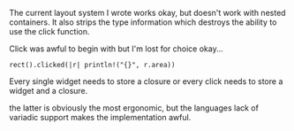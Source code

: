 The current layout system I wrote works okay, but doesn't work with nested containers.
It also strips the type information which destroys the ability to use the click function.

Click was awful to begin with but I'm lost for choice okay...

```
rect().clicked(|r| println!("{}", r.area))
```

Every single widget needs to store a closure or every click needs to store a widget and a closure.

the latter is obviously the most ergonomic, but the languages lack of variadic support makes the implementation awful.
